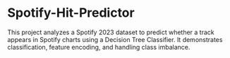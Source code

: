 # Spotify-Hit-Predictor
This project analyzes a Spotify 2023 dataset to predict whether a track appears in Spotify charts using a Decision Tree Classifier. It demonstrates classification, feature encoding, and handling class imbalance.
